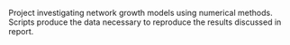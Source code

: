 Project investigating network growth models using numerical methods. Scripts produce the data necessary to reproduce the results discussed in report.
